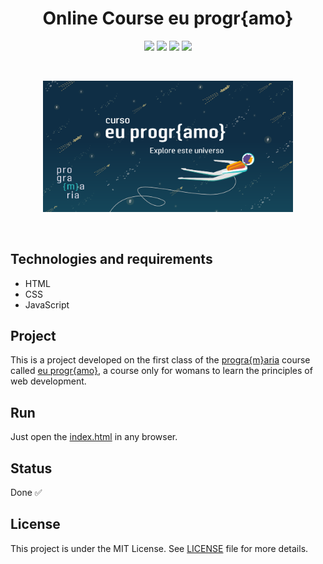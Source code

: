<h1 align="center">
    Online Course eu progr{amo}
</h1>

<p align="center">
    <img src="https://img.shields.io/github/license/isabellanunes/adalovelace-tributepage?style=flat-square" />
    <img src="https://img.shields.io/github/languages/count/isabellanunes/adalovelace-tributepage?style=flat-square" />
    <img src="https://img.shields.io/github/repo-size/isabellanunes/adalovelace-tributepage?style=flat-square" />
    <img src="https://img.shields.io/github/last-commit/isabellanunes/adalovelace-tributepage?style=flat-square" />
</p>

<br />

<p align="center">
    <img src=".readme/image01.png" width="400px" />
</p>

<br />

## Technologies and requirements
- HTML
- CSS
- JavaScript

## Project
This is a project developed on the first class of the [progra{m}aria](https://www.programaria.org/) course called [eu progr{amo}](https://www.programaria.org/curso-online-euprogramo/), a course only for womans to learn the principles of web development.




## Run
Just open the [index.html](index.html) in any browser.

## Status
Done ✅

## License
This project is under the MIT License. See [LICENSE](/LICENSE.md) file for more details.